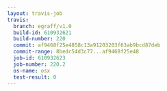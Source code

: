 ```yaml
---
layout: travis-job
travis:
  branch: egraff/v1.0
  build-id: 610932621
  build-number: 220
  commit: af9468f25e4858c13a91203203f63ab9bcd87deb
  commit-range: 8bedc54d3c77...af9468f25e48
  job-id: 610932623
  job-number: 220.2
  os-name: osx
  test-result: 0
---
```

